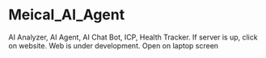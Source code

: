 # Meical_AI_Agent
AI Analyzer, AI Agent, AI Chat Bot, ICP, Health Tracker. If server is up, click on website. Web is under development. Open on laptop screen

